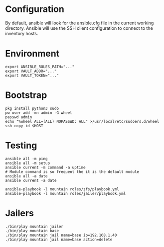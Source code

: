 # Configuration

By default, ansible will look for the ansible.cfg file in the current working directory.
Ansible will use the SSH client configuration to connect to the inventory hosts.

# Environment

```
export ANSIBLE_ROLES_PATH="..."
export VAULT_ADDR="..."
export VAULT_TOKEN="..."
```

# Bootstrap

```
pkg install python3 sudo
pw user add -mn admin -G wheel
passwd admin
echo "%wheel ALL=(ALL) NOPASSWD: ALL" >/usr/local/etc/sudoers.d/wheel
ssh-copy-id $HOST
```

# Testing

```
ansible all -m ping
ansible all -m setup
ansible current -m command -a uptime
# Module command is so frequent the it is the default module
ansible all -a date
ansible current -a date

ansible-playbook -l mountain roles/zfs/playbook.yml
ansible-playbook -l mountain roles/jailer/playbook.yml
```

# Jailers

```
./bin/play mountain jailer
./bin/play mountain base
./bin/play mountain jail name=base ip=192.168.1.40
./bin/play mountain jail name=base action=delete
```
